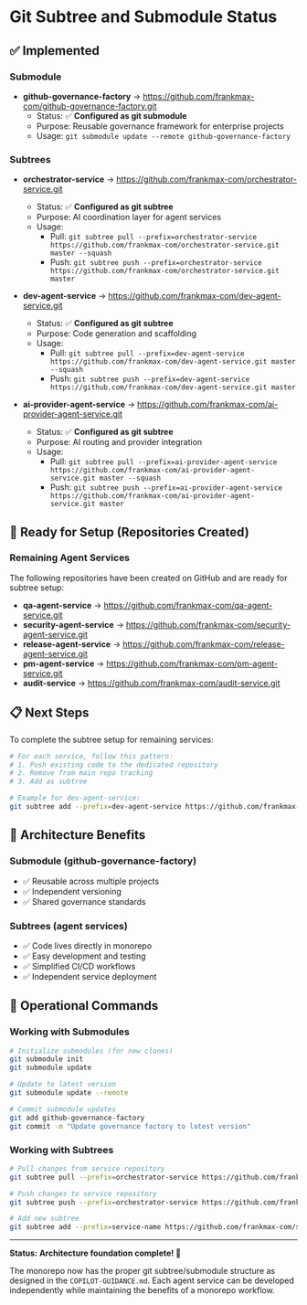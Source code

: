# Git Subtree and Submodule Status

## ✅ Implemented

### Submodule
- **github-governance-factory** → https://github.com/frankmax-com/github-governance-factory.git
  - Status: ✅ **Configured as git submodule**
  - Purpose: Reusable governance framework for enterprise projects
  - Usage: `git submodule update --remote github-governance-factory`

### Subtrees
- **orchestrator-service** → https://github.com/frankmax-com/orchestrator-service.git
  - Status: ✅ **Configured as git subtree**
  - Purpose: AI coordination layer for agent services
  - Usage: 
    - Pull: `git subtree pull --prefix=orchestrator-service https://github.com/frankmax-com/orchestrator-service.git master --squash`
    - Push: `git subtree push --prefix=orchestrator-service https://github.com/frankmax-com/orchestrator-service.git master`

- **dev-agent-service** → https://github.com/frankmax-com/dev-agent-service.git
  - Status: ✅ **Configured as git subtree**
  - Purpose: Code generation and scaffolding
  - Usage: 
    - Pull: `git subtree pull --prefix=dev-agent-service https://github.com/frankmax-com/dev-agent-service.git master --squash`
    - Push: `git subtree push --prefix=dev-agent-service https://github.com/frankmax-com/dev-agent-service.git master`

- **ai-provider-agent-service** → https://github.com/frankmax-com/ai-provider-agent-service.git
  - Status: ✅ **Configured as git subtree**
  - Purpose: AI routing and provider integration
  - Usage: 
    - Pull: `git subtree pull --prefix=ai-provider-agent-service https://github.com/frankmax-com/ai-provider-agent-service.git master --squash`
    - Push: `git subtree push --prefix=ai-provider-agent-service https://github.com/frankmax-com/ai-provider-agent-service.git master`

## 🚧 Ready for Setup (Repositories Created)

### Remaining Agent Services
The following repositories have been created on GitHub and are ready for subtree setup:

- **qa-agent-service** → https://github.com/frankmax-com/qa-agent-service.git
- **security-agent-service** → https://github.com/frankmax-com/security-agent-service.git
- **release-agent-service** → https://github.com/frankmax-com/release-agent-service.git
- **pm-agent-service** → https://github.com/frankmax-com/pm-agent-service.git
- **audit-service** → https://github.com/frankmax-com/audit-service.git

## 📋 Next Steps

To complete the subtree setup for remaining services:

```bash
# For each service, follow this pattern:
# 1. Push existing code to the dedicated repository
# 2. Remove from main repo tracking
# 3. Add as subtree

# Example for dev-agent-service:
git subtree add --prefix=dev-agent-service https://github.com/frankmax-com/dev-agent-service.git master --squash
```

## 🎯 Architecture Benefits

### Submodule (github-governance-factory)
- ✅ Reusable across multiple projects
- ✅ Independent versioning
- ✅ Shared governance standards

### Subtrees (agent services)
- ✅ Code lives directly in monorepo
- ✅ Easy development and testing
- ✅ Simplified CI/CD workflows
- ✅ Independent service deployment

## 🔧 Operational Commands

### Working with Submodules
```bash
# Initialize submodules (for new clones)
git submodule init
git submodule update

# Update to latest version
git submodule update --remote

# Commit submodule updates
git add github-governance-factory
git commit -m "Update governance factory to latest version"
```

### Working with Subtrees
```bash
# Pull changes from service repository
git subtree pull --prefix=orchestrator-service https://github.com/frankmax-com/orchestrator-service.git master --squash

# Push changes to service repository
git subtree push --prefix=orchestrator-service https://github.com/frankmax-com/orchestrator-service.git master

# Add new subtree
git subtree add --prefix=service-name https://github.com/frankmax-com/service-name.git master --squash
```

---

**Status: Architecture foundation complete! 🎉**

The monorepo now has the proper git subtree/submodule structure as designed in the `COPILOT-GUIDANCE.md`. Each agent service can be developed independently while maintaining the benefits of a monorepo workflow.
